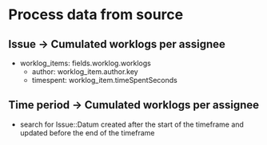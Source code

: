 # Process data from source

## Issue -> Cumulated worklogs per assignee

- worklog_items: fields.worklog.worklogs
  * author: worklog_item.author.key
  * timespent: worklog_item.timeSpentSeconds

## Time period -> Cumulated worklogs per assignee

- search for Issue::Datum created after the start of the timeframe and updated before the end of the timeframe

